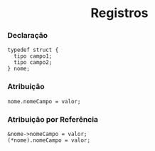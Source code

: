 <h1 align="center">Registros</h1>

<h3>Declaração</h3>

```
typedef struct {
  tipo campo1;
  tipo campo2;
} nome;
```
<h3>Atribuição</h3>

```
nome.nomeCampo = valor;
```
<h3>Atribuição por Referência</h3>

```
&nome->nomeCampo = valor;
(*nome).nomeCampo = valor;
```

